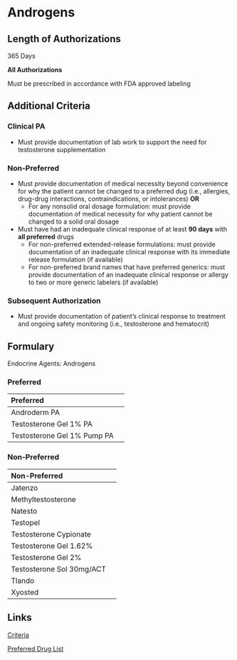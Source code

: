 # Androgens

## Length of Authorizations

365 Days

**All Authorizations**

Must be prescribed in accordance with FDA approved labeling

## Additional Criteria

### Clinical PA

-   Must provide documentation of lab work to support the need for testosterone supplementation

### Non-Preferred

-   Must provide documentation of medical necessity beyond convenience for why the patient cannot be changed to a preferred dug (i.e., allergies, drug-drug interactions, contraindications, or intolerances) **OR**
    -   For any nonsolid oral dosage formulation: must provide documentation of medical necessity for why patient cannot be changed to a solid oral dosage
-   Must have had an inadequate clinical response of at least **90 days** with **all preferred** drugs
    -   For non-preferred extended-release formulations: must provide documentation of an inadequate clinical response with its immediate release formulation (if available)
    -   For non-preferred brand names that have preferred generics: must provide documentation of an inadequate clinical response or allergy to two or more generic labelers (if available)

### Subsequent Authorization

-   Must provide documentation of patient’s clinical response to treatment and ongoing safety monitoring (i.e., testosterone and hematocrit)

## Formulary

Endocrine Agents: Androgens

### Preferred

| Preferred                   |      |
| :-------------------------- | ---: |
| Androderm PA                |      |
| Testosterone Gel 1% PA      |      |
| Testosterone Gel 1% Pump PA |      |

### Non-Preferred

| Non-Preferred             |      |
| :------------------------ | ---: |
| Jatenzo                   |      |
| Methyltestosterone        |      |
| Natesto                   |      |
| Testopel                  |      |
| Testosterone Cypionate    |      |
| Testosterone Gel 1.62%    |      |
| Testosterone Gel 2%       |      |
| Testosterone Sol 30mg/ACT |      |
| Tlando                    |      |
| Xyosted                   |      |

## Links

[Criteria](https://pharmacy.medicaid.ohio.gov/sites/default/files/20221001_UPDL_Criteria_APPROVED.pdf#page=48)

[Preferred Drug List](https://pharmacy.medicaid.ohio.gov/sites/default/files/20221001_UPDL_APPROVED_.pdf#page=19)